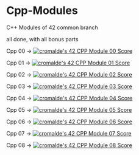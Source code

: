 # Cpp-Modules
C++ Modules of 42 common branch

all done, with all bonus parts

Cpp 00 -> [![cromalde's 42 CPP Module 00 Score](https://badge42.vercel.app/api/v2/cl1z1axw3001109mox1m22pjp/project/2149810)](https://github.com/JaeSeoKim/badge42)

Cpp 01 -> [![cromalde's 42 CPP Module 01 Score](https://badge42.vercel.app/api/v2/cl1z1axw3001109mox1m22pjp/project/2151723)](https://github.com/JaeSeoKim/badge42)

Cpp 02 -> [![cromalde's 42 CPP Module 02 Score](https://badge42.vercel.app/api/v2/cl1z1axw3001109mox1m22pjp/project/2153452)](https://github.com/JaeSeoKim/badge42)

Cpp 03 -> [![cromalde's 42 CPP Module 03 Score](https://badge42.vercel.app/api/v2/cl1z1axw3001109mox1m22pjp/project/2155013)](https://github.com/JaeSeoKim/badge42)

Cpp 04 -> [![cromalde's 42 CPP Module 04 Score](https://badge42.vercel.app/api/v2/cl1z1axw3001109mox1m22pjp/project/2156440)](https://github.com/JaeSeoKim/badge42)

Cpp 05 -> [![cromalde's 42 CPP Module 05 Score](https://badge42.vercel.app/api/v2/cl1z1axw3001109mox1m22pjp/project/2157956)](https://github.com/JaeSeoKim/badge42)

Cpp 06 -> [![cromalde's 42 CPP Module 06 Score](https://badge42.vercel.app/api/v2/cl1z1axw3001109mox1m22pjp/project/2158486)](https://github.com/JaeSeoKim/badge42)

Cpp 07 -> [![cromalde's 42 CPP Module 07 Score](https://badge42.vercel.app/api/v2/cl1z1axw3001109mox1m22pjp/project/2158797)](https://github.com/JaeSeoKim/badge42)

Cpp 08 -> [![cromalde's 42 CPP Module 08 Score](https://badge42.vercel.app/api/v2/cl1z1axw3001109mox1m22pjp/project/2160694)](https://github.com/JaeSeoKim/badge42)
